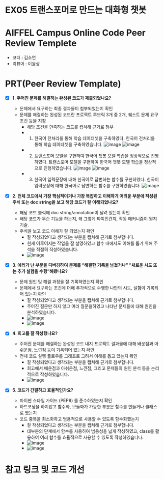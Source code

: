 # EX05 트랜스포머로 만드는 대화형 챗봇

# AIFFEL Campus Online Code Peer Review Templete
- 코더 : 김소연
- 리뷰어 : 이윤상


# PRT(Peer Review Template)
- [x]  **1. 주어진 문제를 해결하는 완성된 코드가 제출되었나요?**
    - 문제에서 요구하는 최종 결과물이 첨부되었는지 확인
    - 문제를 해결하는 완성된 코드란 프로젝트 루브릭 3개 중 2개, 
    퀘스트 문제 요구조건 등을 지칭
        - 해당 조건을 만족하는 코드를 캡쳐해 근거로 첨부
        - 1. 한국어 전처리를 통해 학습 데이터셋을 구축하였다.
             한국어 전처리를 통해 학습 데이터셋을 구축하였습니다.
             ![image](https://github.com/lys678/Exploration/assets/137245511/fd16f58a-7399-442c-b1c0-99d48d4a6978)
             ![image](https://github.com/lys678/Exploration/assets/137245511/6c9e0af1-2499-4006-9c2f-6441936254bc)
        - 2. 트랜스포머 모델을 구현하여 한국어 챗봇 모델 학습을 정상적으로 진행하였다.
             트랜스포머 모델을 구현하여 한국어 챗봇 모델 학습을 정상적으로 진행하였습니다.
             ![image](https://github.com/lys678/Exploration/assets/137245511/51e25db3-665d-46fb-8c12-33403c02ff5a)
             ![image](https://github.com/lys678/Exploration/assets/137245511/3a09dda8-840a-4786-992a-e88e2740ffb4)
        - 3. 한국어 입력문장에 대해 한국어로 답변하는 함수를 구현하였다.
             한국어 입력문장에 대해 한국어로 답변하는 함수를 구현하였습니다.
             ![image](https://github.com/lys678/Exploration/assets/137245511/28ce5def-ec9d-4233-8815-43b54ba9d09b)


- [X]  **2. 전체 코드에서 가장 핵심적이거나 가장 복잡하고 이해하기 어려운 부분에 작성된 
주석 또는 doc string을 보고 해당 코드가 잘 이해되었나요?**
    - 해당 코드 블럭에 doc string/annotation이 달려 있는지 확인
    - 해당 코드가 무슨 기능을 하는지, 왜 그렇게 짜여진건지, 작동 메커니즘이 뭔지 기술.
    - 주석을 보고 코드 이해가 잘 되었는지 확인
        - 잘 작성되었다고 생각되는 부분을 캡쳐해 근거로 첨부합니다.
        - 현재 이루어지는 작업을 잘 설명하였고 함수 내에서도 이해를 돕기 위해 주석을 적절히 작성하였습니다.
        - ![image](https://github.com/lys678/Exploration/assets/137245511/9f359d40-aee5-491d-8777-49fc5a9f2c57)
        
- [X]  **3. 에러가 난 부분을 디버깅하여 문제를 “해결한 기록을 남겼거나” 
”새로운 시도 또는 추가 실험을 수행”해봤나요?**
    - 문제 원인 및 해결 과정을 잘 기록하였는지 확인
    - 문제에서 요구하는 조건에 더해 추가적으로 수행한 나만의 시도, 
    실험이 기록되어 있는지 확인
        - 잘 작성되었다고 생각되는 부분을 캡쳐해 근거로 첨부합니다.
        - 주어진 질문만 하지 않고 여러 질문을하였고 나타난 문제들에 대해 원인을 분석하였습니다.
        - ![image](https://github.com/lys678/Exploration/assets/137245511/f75484de-ebf9-458f-b94f-abb4dc8c0ad1)
        - ![image](https://github.com/lys678/Exploration/assets/137245511/01d4e2b8-30ee-4635-a451-311b2dcc816f)

       
- [X]  **4. 회고를 잘 작성했나요?**
    - 주어진 문제를 해결하는 완성된 코드 내지 프로젝트 결과물에 대해
    배운점과 아쉬운점, 느낀점 등이 기록되어 있는지 확인
    - 전체 코드 실행 플로우를 그래프로 그려서 이해를 돕고 있는지 확인
        - 잘 작성되었다고 생각되는 부분을 캡쳐해 근거로 첨부합니다.
        - 회고에서 배운점과 아쉬운점, 느낀점, 그리고 문제들의 원인 분석 등을 논리적으로 작성하였습니다.
        - ![image](https://github.com/lys678/Exploration/assets/137245511/bc2d2d4e-7883-45c7-bbd8-28ab922c9898)


        
- [X]  **5. 코드가 간결하고 효율적인가요?**
    - 파이썬 스타일 가이드 (PEP8) 를 준수하였는지 확인
    - 하드코딩을 하지않고 함수화, 모듈화가 가능한 부분은 함수를 만들거나 클래스로 짰는지
    - 코드 중복을 최소화하고 범용적으로 사용할 수 있도록 함수화했는지
        - 잘 작성되었다고 생각되는 부분을 캡쳐해 근거로 첨부합니다.
        - 대부분의 단계에서 함수를 사용하여 범용성을 넓게 작성하였고, class를 활용하여 여러 함수를 효율적으로 사용할 수 있도록 작성하였습니다.
        - ![image](https://github.com/lys678/Exploration/assets/137245511/4d6ca704-90d0-4f77-8f49-855b34e30b6c)
        - ![image](https://github.com/lys678/Exploration/assets/137245511/b25b8d39-5095-4d95-bfd8-046329fa1617)




# 참고 링크 및 코드 개선
```

```
